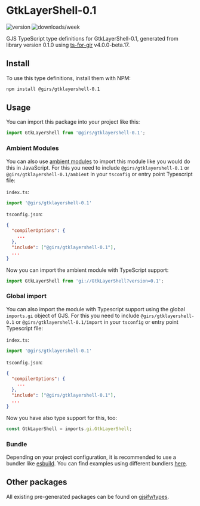
# GtkLayerShell-0.1

![version](https://img.shields.io/npm/v/@girs/gtklayershell-0.1)
![downloads/week](https://img.shields.io/npm/dw/@girs/gtklayershell-0.1)


GJS TypeScript type definitions for GtkLayerShell-0.1, generated from library version 0.1.0 using [ts-for-gir](https://github.com/gjsify/ts-for-gir) v4.0.0-beta.17.


## Install

To use this type definitions, install them with NPM:
```bash
npm install @girs/gtklayershell-0.1
```

## Usage

You can import this package into your project like this:
```ts
import GtkLayerShell from '@girs/gtklayershell-0.1';
```

### Ambient Modules

You can also use [ambient modules](https://github.com/gjsify/ts-for-gir/tree/main/packages/cli#ambient-modules) to import this module like you would do this in JavaScript.
For this you need to include `@girs/gtklayershell-0.1` or `@girs/gtklayershell-0.1/ambient` in your `tsconfig` or entry point Typescript file:

`index.ts`:
```ts
import '@girs/gtklayershell-0.1'
```

`tsconfig.json`:
```json
{
  "compilerOptions": {
    ...
  },
  "include": ["@girs/gtklayershell-0.1"],
  ...
}
```

Now you can import the ambient module with TypeScript support: 

```ts
import GtkLayerShell from 'gi://GtkLayerShell?version=0.1';
```

### Global import

You can also import the module with Typescript support using the global `imports.gi` object of GJS.
For this you need to include `@girs/gtklayershell-0.1` or `@girs/gtklayershell-0.1/import` in your `tsconfig` or entry point Typescript file:

`index.ts`:
```ts
import '@girs/gtklayershell-0.1'
```

`tsconfig.json`:
```json
{
  "compilerOptions": {
    ...
  },
  "include": ["@girs/gtklayershell-0.1"],
  ...
}
```

Now you have also type support for this, too:

```ts
const GtkLayerShell = imports.gi.GtkLayerShell;
```

### Bundle

Depending on your project configuration, it is recommended to use a bundler like [esbuild](https://esbuild.github.io/). You can find examples using different bundlers [here](https://github.com/gjsify/ts-for-gir/tree/main/examples).

## Other packages

All existing pre-generated packages can be found on [gjsify/types](https://github.com/gjsify/types).

